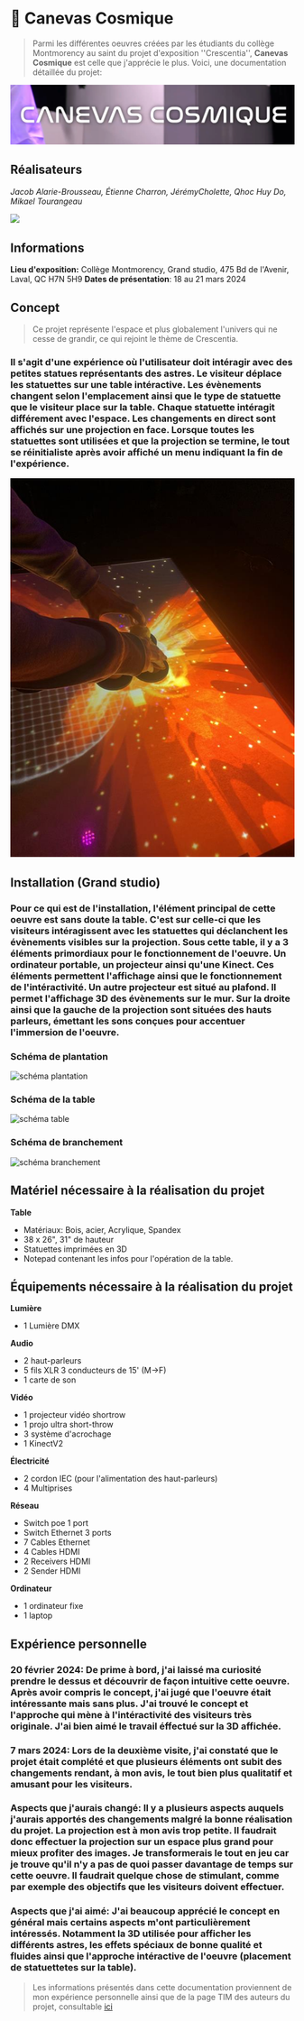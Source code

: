 # 🌌 Canevas Cosmique 
> Parmi les différentes oeuvres créées par les étudiants du collège Montmorency au saint du projet d'exposition ''Crescentia'',  **Canevas Cosmique** est celle que j'apprécie le plus. Voici, une documentation détaillée du projet:

![](https://github.com/tighzanour/H24_V11_inspiration_TIGHZA/blob/main/crescentia/medias/canevas_cosmique_logo.PNG)

## Réalisateurs
*Jacob Alarie-Brousseau, Étienne Charron, JérémyCholette, Qhoc Huy Do, Mikael Tourangeau*

![](https://github.com/tighzanour/H24_V11_inspiration_TIGHZA/blob/main/crescentia/medias/canvas_cosmique_r%C3%A9alisateurs.PNG)

## Informations
**Lieu d'exposition:** Collège Montmorency, Grand studio, 475 Bd de l'Avenir, Laval, QC H7N 5H9
**Dates de présentation**: 18 au 21 mars 2024

## Concept
> Ce projet représente l'espace et plus globalement l'univers qui ne cesse de grandir, ce qui rejoint le thème de Crescentia.
### Il s'agit d'une expérience où l'utilisateur doit intéragir avec des petites statues représentants des astres. Le visiteur déplace les statuettes sur une table intéractive. Les évènements changent selon l'emplacement ainsi que le type de statuette que le visiteur place sur la table. Chaque statuette intéragit différement avec l'espace. Les changements en direct sont affichés sur une projection en face. Lorsque toutes les statuettes sont utilisées et que la projection se termine, le tout se réinitialiste après avoir affiché un menu indiquant la fin de l'expérience. 

![](https://github.com/tighzanour/H24_V11_inspiration_TIGHZA/blob/main/crescentia/medias/canvas_cosmique_interaction_2.jpg)

## Installation (Grand studio)
### Pour ce qui est de l'installation, l'élément principal de cette oeuvre est sans doute la table. C'est sur celle-ci que les visiteurs intéragissent avec les statuettes qui déclanchent les évènements visibles sur la projection. Sous cette table, il y a 3 éléments primordiaux pour le fonctionnement de l'oeuvre. Un ordinateur portable, un projecteur ainsi qu'une Kinect. Ces éléments permettent l'affichage ainsi que le fonctionnement de l'intéractivité. Un autre projecteur est situé au plafond. Il permet l'affichage 3D des évènements sur le mur. Sur la droite ainsi que la gauche de la projection sont situées des hauts parleurs, émettant les sons conçues pour accentuer l'immersion de l'oeuvre. 

### Schéma de plantation
![schéma plantation](https://github.com/tighzanour/H24_V11_inspiration_TIGHZA/blob/main/crescentia/medias/canevas_cosmique_sch%C3%A9ma.PNG)
### Schéma de la table
![schéma table](https://github.com/tighzanour/H24_V11_inspiration_TIGHZA/blob/main/crescentia/medias/canvas_cosmique_sch%C3%A9ma_table.png)
### Schéma de branchement
![schéma branchement](https://github.com/tighzanour/H24_V11_inspiration_TIGHZA/blob/main/crescentia/medias/canvas_cosmique_sch%C3%A9ma.png)

## Matériel nécessaire à la réalisation du projet
**Table**
- Matériaux: Bois, acier, Acrylique, Spandex
- 38 x 26", 31" de hauteur
- Statuettes imprimées en 3D
- Notepad contenant les infos pour l'opération de la table.

## Équipements nécessaire à la réalisation du projet
**Lumière**
- 1 Lumière DMX

**Audio**
- 2 haut-parleurs
- 5 fils XLR 3 conducteurs de 15' (M->F)
- 1 carte de son

**Vidéo**
- 1 projecteur vidéo shortrow
- 1 projo ultra short-throw
- 3 système d'acrochage
- 1 KinectV2

**Électricité**
- 2 cordon IEC (pour l'alimentation des haut-parleurs)
- 4 Multiprises

**Réseau**
- Switch poe 1 port
- Switch Ethernet 3 ports
- 7 Cables Ethernet
- 4 Cables HDMI
- 2 Receivers HDMI
- 2 Sender HDMI

**Ordinateur**
- 1 ordinateur fixe
- 1 laptop

## Expérience personnelle
### 20 février 2024: De prime à bord, j'ai laissé ma curiosité prendre le dessus et découvrir de façon intuitive cette oeuvre. Après avoir compris le concept, j'ai jugé que l'oeuvre était intéressante mais sans plus. J'ai trouvé le concept et l'approche qui mène à l'intéractivité des visiteurs très originale. J'ai bien aimé le travail éffectué sur la 3D affichée.

### 7 mars 2024: Lors de la deuxième visite, j'ai constaté que le projet était complété et que plusieurs éléments ont subit des changements rendant, à mon avis, le tout bien plus qualitatif et amusant pour les visiteurs.

### Aspects que j'aurais changé: Il y a plusieurs aspects auquels j'aurais apportés des changements malgré la bonne réalisation du projet. La projection est à mon avis trop petite. Il faudrait donc effectuer la projection sur un espace plus grand pour mieux profiter des images. Je transformerais le tout en jeu car je trouve qu'il n'y a pas de quoi passer davantage de temps sur cette oeuvre. Il faudrait quelque chose de stimulant, comme par exemple des objectifs que les visiteurs doivent effectuer.

### Aspects que j'ai aimé: J'ai beaucoup apprécié le concept en général mais certains aspects m'ont particulièrement intéressés. Notamment la 3D utilisée pour afficher les différents astres, les effets spéciaux de bonne qualité et fluides ainsi que l'approche intéractive de l'oeuvre (placement de statuettetes sur la table).

> Les informations présentés dans cette documentation proviennent de mon expérience personnelle ainsi que de la page TIM des auteurs du projet, consultable [ici](https://tim-montmorency.com/2024/projets/Canevas-Cosmique/docs/web/index.html)
